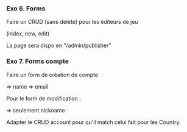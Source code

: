 

### Exo 6. Forms
 
Faire un CRUD (sans delete) pour les éditeurs de jeu 

(index, new, edit)

La page sera dispo en "/admin/publisher"


### Exo 7. Forms compte

Faire un form de création de compte

=> name
=> email


Pour le form de modification :

=> seulement nickname


Adapter le CRUD account pour qu'il match celui fait pour les Country.




